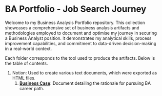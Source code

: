 # BA Portfolio -  Job Search Journey
Welcome to my Business Analysis Portfolio repository. This collection showcases a comprehensive set of business analysis artifacts and methodologies employed to document and optimise my journey in securing a Business Analyst position. It demonstrates my analytical skills, process improvement capabilities, and commitment to data-driven decision-making in a real-world context.

Each folder corresponds to the tool used to produce the artifacts. Below is the table of contents.

1. Notion: Used to create various text documents, which were exported as HTML files.
    1. __[Business Case](https://github.com/ryu-hg/ba-job-search/blob/notion/Notion/Business%20Case.html)__: Document detailing the rationale for pursuing BA career path.

